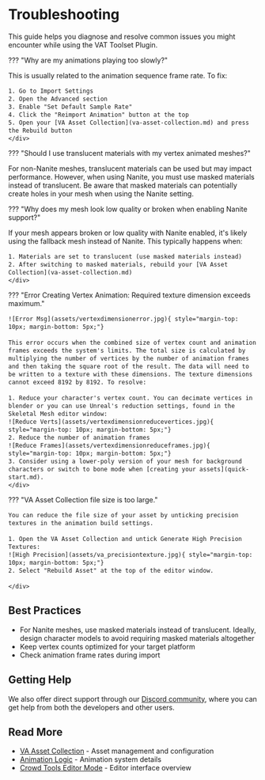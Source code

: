 # Troubleshooting

This guide helps you diagnose and resolve common issues you might encounter while using the VAT Toolset Plugin.

??? "Why are my animations playing too slowly?"
    <div class="md-typeset__answer">
    This is usually related to the animation sequence frame rate. To fix:

    1. Go to Import Settings
    2. Open the Advanced section
    3. Enable "Set Default Sample Rate"
    4. Click the "Reimport Animation" button at the top
    5. Open your [VA Asset Collection](va-asset-collection.md) and press the Rebuild button
    </div>

??? "Should I use translucent materials with my vertex animated meshes?"
    <div class="md-typeset__answer">
    For non-Nanite meshes, translucent materials can be used but may impact performance. However, when using Nanite, you must use masked materials instead of translucent. Be aware that masked materials can potentially create holes in your mesh when using the Nanite setting.
    </div>

??? "Why does my mesh look low quality or broken when enabling Nanite support?"
    <div class="md-typeset__answer">
    If your mesh appears broken or low quality with Nanite enabled, it's likely using the fallback mesh instead of Nanite. This typically happens when:

    1. Materials are set to translucent (use masked materials instead)
    2. After switching to masked materials, rebuild your [VA Asset Collection](va-asset-collection.md)
    </div>

??? "Error Creating Vertex Animation: Required texture dimension exceeds maximum."
    <div class="md-typeset__answer">

    ![Error Msg](assets/vertexdimensionerror.jpg){ style="margin-top: 10px; margin-bottom: 5px;"}

    This error occurs when the combined size of vertex count and animation frames exceeds the system's limits. The total size is calculated by multiplying the number of vertices by the number of animation frames and then taking the square root of the result. The data will need to be written to a texture with these dimensions. The texture dimensions cannot exceed 8192 by 8192. To resolve:

    1. Reduce your character's vertex count. You can decimate vertices in blender or you can use Unreal's reduction settings, found in the Skeletal Mesh editor window:
    ![Reduce Verts](assets/vertexdimensionreducevertices.jpg){ style="margin-top: 10px; margin-bottom: 5px;"}
    2. Reduce the number of animation frames
    ![Reduce Frames](assets/vertexdimensionreduceframes.jpg){ style="margin-top: 10px; margin-bottom: 5px;"}
    3. Consider using a lower-poly version of your mesh for background characters or switch to bone mode when [creating your assets](quick-start.md).
    </div>

??? "VA Asset Collection file size is too large."
    <div class="md-typeset__answer">

    You can reduce the file size of your asset by unticking precision textures in the animation build settings.

    1. Open the VA Asset Collection and untick Generate High Precision Textures:
    ![High Precision](assets/va_precisiontexture.jpg){ style="margin-top: 10px; margin-bottom: 5px;"}
    2. Select "Rebuild Asset" at the top of the editor window.

    </div>

## Best Practices

- For Nanite meshes, use masked materials instead of translucent. Ideally, design character models to avoid requiring masked materials altogether
- Keep vertex counts optimized for your target platform
- Check animation frame rates during import

## Getting Help
We also offer direct support through our [Discord community](https://discord.gg/PFhpMCCAtc), where you can get help from both the developers and other users.

## Read More

- [VA Asset Collection](va-asset-collection.md) - Asset management and configuration
- [Animation Logic](animation-logic.md) - Animation system details
- [Crowd Tools Editor Mode](crowd-tools-editor-mode.md) - Editor interface overview

